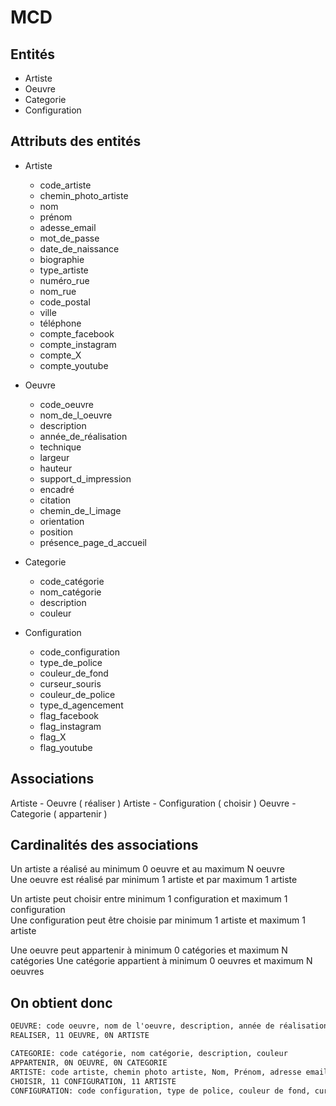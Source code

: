 # MCD

## Entités

- Artiste
- Oeuvre
- Categorie
- Configuration
  
## Attributs des entités

- Artiste
  - code_artiste
  - chemin_photo_artiste
  - nom
  - prénom
  - adesse_email
  - mot_de_passe
  - date_de_naissance
  - biographie
  - type_artiste
  - numéro_rue
  - nom_rue
  - code_postal
  - ville
  - téléphone
  - compte_facebook
  - compte_instagram
  - compte_X
  - compte_youtube

- Oeuvre
  - code_oeuvre
  - nom_de_l_oeuvre
  - description
  - année_de_réalisation
  - technique
  - largeur
  - hauteur
  - support_d_impression
  - encadré
  - citation
  - chemin_de_l_image
  - orientation
  - position
  - présence_page_d_accueil

- Categorie
  - code_catégorie
  - nom_catégorie
  - description
  - couleur

- Configuration
  - code_configuration
  - type_de_police
  - couleur_de_fond
  - curseur_souris
  - couleur_de_police
  - type_d_agencement
  - flag_facebook
  - flag_instagram
  - flag_X
  - flag_youtube

## Associations

Artiste - Oeuvre ( réaliser )
Artiste - Configuration ( choisir )
Oeuvre - Categorie ( appartenir )

## Cardinalités des associations

Un artiste a réalisé au minimum 0 oeuvre et au maximum N oeuvre  
Une oeuvre est réalisé par minimum 1 artiste et par maximum 1 artiste  

Un artiste peut choisir entre minimum 1 configuration et maximum 1 configuration  
Une configuration peut être choisie par minimum 1 artiste et maximum 1 artiste  

Une oeuvre peut appartenir à minimum 0 catégories et maximum N catégories
Une catégorie appartient à minimum 0 oeuvres et maximum N oeuvres

## On obtient donc

```txt
OEUVRE: code oeuvre, nom de l'oeuvre, description, année de réalisation, technique, largeur,hauteur,support d'impression,encadré, citation, chemin de l'image, orientation, position, présence page d'accueil
REALISER, 11 OEUVRE, 0N ARTISTE

CATEGORIE: code catégorie, nom catégorie, description, couleur
APPARTENIR, 0N OEUVRE, 0N CATEGORIE
ARTISTE: code artiste, chemin photo artiste, Nom, Prénom, adresse email, mot de passe, date de naissance,biographie,type artiste, numéro rue, nom rue, code postal, ville, téléphone, compte facebook, compte instagram, compte X, compte YouTube
CHOISIR, 11 CONFIGURATION, 11 ARTISTE
CONFIGURATION: code configuration, type de police, couleur de fond, curseur souris, couleur de police, type d'agencement, flag facebook, flag instagram, flag X, flag YouTube

```
